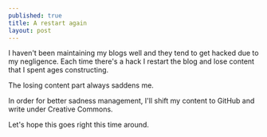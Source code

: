 ```yaml
---
published: true
title: A restart again
layout: post
---
```

I haven't been maintaining my blogs well and they tend to get hacked due to my negligence. Each time there's a hack I restart the blog and lose content that I spent ages constructing.

The losing content part always saddens me. 

In order for better sadness management, I'll shift my content to GitHub and write under Creative Commons. 

Let's hope this goes right this time around.
